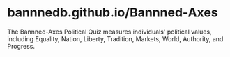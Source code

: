 # bannnedb.github.io/Bannned-Axes
The Bannned-Axes Political Quiz measures individuals' political values, including Equality, Nation, Liberty, Tradition, Markets, World, Authority, and Progress.
